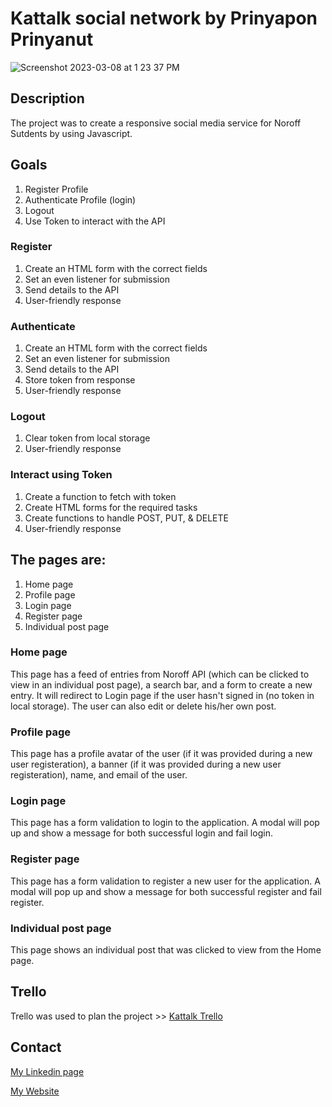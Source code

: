 # Kattalk social network by Prinyapon Prinyanut

![Screenshot 2023-03-08 at 1 23 37 PM](https://user-images.githubusercontent.com/100139381/223712502-43142a2c-5353-4bb5-9426-d1b34f4a805e.png)


## Description

The project was to create a responsive social media service for Noroff Sutdents by using Javascript.

## Goals

1. Register Profile
2. Authenticate Profile (login)
3. Logout
4. Use Token to interact with the API

### Register

1. Create an HTML form with the correct fields
2. Set an even listener for submission
3. Send details to the API
4. User-friendly response

### Authenticate

1. Create an HTML form with the correct fields
2. Set an even listener for submission
3. Send details to the API
4. Store token from response
5. User-friendly response

### Logout

1. Clear token from local storage
2. User-friendly response

### Interact using Token

1. Create a function to fetch with token
2. Create HTML forms for the required tasks
3. Create functions to handle POST, PUT, & DELETE
4. User-friendly response

## The pages are:

1. Home page
2. Profile page
3. Login page
4. Register page
5. Individual post page

### Home page

This page has a feed of entries from Noroff API (which can be clicked to view in an individual post page), a search bar, and a form to create a new entry. It will redirect to Login page if the user hasn't signed in (no token in local storage).
The user can also edit or delete his/her own post.

### Profile page

This page has a profile avatar of the user (if it was provided during a new user registeration), a banner (if it was provided during a new user registeration), name, and email of the user.

### Login page

This page has a form validation to login to the application. A modal will pop up and show a message for both successful login and fail login.

### Register page

This page has a form validation to register a new user for the application. A modal will pop up and show a message for both successful register and fail register.

### Individual post page

This page shows an individual post that was clicked to view from the Home page.

## Trello

Trello was used to plan the project >>
[Kattalk Trello](https://trello.com/b/V6fRQZEG/kattalk-js2)

## Contact

[My Linkedin page](https://www.linkedin.com/in/genie-prinyanut-ab3441257/)

[My Website](https://genieprinyanut.netlify.app/)
